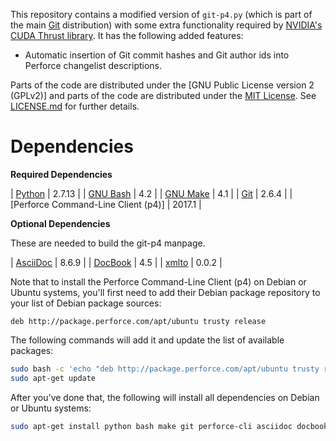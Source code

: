 <!--
Distributed under the MIT License
http://www.opensource.org/licenses/mit-license.php
-->

This repository contains a modified version of `git-p4.py` (which is part of
the main [Git] distribution) with some extra functionality required by
[NVIDIA's CUDA Thrust library]. It has the following added features:

* Automatic insertion of Git commit hashes and Git author ids into Perforce changelist descriptions.

Parts of the code are distributed under the [GNU Public License version 2
(GPLv2)] and parts of the code are distributed under the [MIT License]. See
[LICENSE.md](LICENSE.md) for further details.

Dependencies
============

**Required Dependencies**

| [Python]                            | 2.7.13 |
| [GNU Bash]                          | 4.2    |
| [GNU Make]                          | 4.1    |
| [Git]                               | 2.6.4  |
| [Perforce Command-Line Client (p4)] | 2017.1 |

**Optional Dependencies**

These are needed to build the git-p4 manpage.

| [AsciiDoc]                          | 8.6.9 |
| [DocBook]                           | 4.5   |
| [xmlto]                             | 0.0.2 |

Note that to install the Perforce Command-Line Client (p4) on Debian or Ubuntu
systems, you'll first need to add their Debian package repository to your list
of Debian package sources:

```
deb http://package.perforce.com/apt/ubuntu trusty release
```

The following commands will add it and update the list of available packages:

```bash
sudo bash -c 'echo "deb http://package.perforce.com/apt/ubuntu trusty release" > /etc/apt/sources.list.d/perforce.list'
sudo apt-get update
```

After you've done that, the following will install all dependencies on Debian
or Ubuntu systems:

```bash
sudo apt-get install python bash make git perforce-cli asciidoc docbook xmlto
```

[NVIDIA's CUDA Thrust library]:                 https://thrust.github.com
[GNU General Public License version 2 (GPLv2)]: https://opensource.org/licenses/GPL-2.0
[MIT License]:                                  https://opensource.org/licenses/mit-license.php
[Python]:                                       https://python.org
[GNU Bash]:                                     https://www.gnu.org/software/bash
[GNU Make]:                                     https://www.gnu.org/software/make
[Git]:                                          https://git-scm.com
[Perforce Helix Command-Line Client (p4)]:      https://www.perforce.com/downloads/helix-command-line-client-p4
[AsciiDoc]:                                     https://asciidoc.org
[DocBook]:                                      https://docbook.org
[xmlto]:                                   https://pagure.io/xmlto

